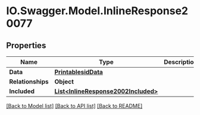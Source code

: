 # IO.Swagger.Model.InlineResponse20077
## Properties

Name | Type | Description | Notes
------------ | ------------- | ------------- | -------------
**Data** | [**PrintablesidData**](PrintablesidData.md) |  | [optional] 
**Relationships** | **Object** |  | [optional] 
**Included** | [**List&lt;InlineResponse2002Included&gt;**](InlineResponse2002Included.md) |  | [optional] 

[[Back to Model list]](../README.md#documentation-for-models) [[Back to API list]](../README.md#documentation-for-api-endpoints) [[Back to README]](../README.md)

